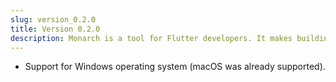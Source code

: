 ```yaml
---
slug: version_0.2.0
title: Version 0.2.0
description: Monarch is a tool for Flutter developers. It makes building beautiful apps a simpler and faster experience.
---
```


- Support for Windows operating system (macOS was already supported).
